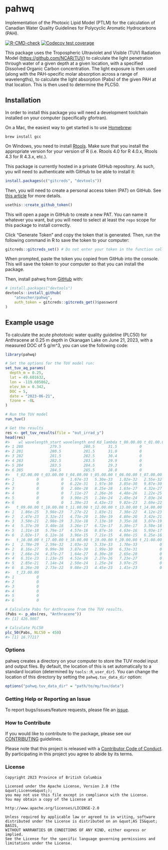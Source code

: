 
<!--
Copyright 2023 Province of British Columbia
&#10;Licensed under the Apache License, Version 2.0 (the "License");
you may not use this file except in compliance with the License.
You may obtain a copy of the License at
&#10;http://www.apache.org/licenses/LICENSE-2.0
&#10;Unless required by applicable law or agreed to in writing, software distributed under the License is distributed on an "AS IS" BASIS,
WITHOUT WARRANTIES OR CONDITIONS OF ANY KIND, either express or implied.
See the License for the specific language governing permissions and limitations under the License.
-->
<!-- README.md is generated from README.Rmd. Please edit that file -->

# pahwq

Implementation of the Photoxic Lipid Model (PTLM) for the calculation of
Canadian Water Quality Guidelines for Polycyclic Aromatic Hydrocarbons
(PAH).

<!-- badges: start -->

[![R-CMD-check](https://github.com/ateucher/pahwq/actions/workflows/R-CMD-check.yaml/badge.svg)](https://github.com/ateucher/pahwq/actions/workflows/R-CMD-check.yaml)
[![Codecov test
coverage](https://codecov.io/gh/ateucher/pahwq/branch/main/graph/badge.svg)](https://app.codecov.io/gh/ateucher/pahwq?branch=main)
<!-- badges: end -->

This package uses the Tropospheric Ultraviolet and Visible (TUV)
Radiation Model (<https://github.com/NCAR/TUV>) to calculate the light
penetration through water of a given depth at a given location, with a
specified Dissolved Organic Carbon concentration. The light exposure is
then used (along with the PAH-specific molar absorption across a range
of wavelengths), to calculate the light absorption (Pabs) of the given
PAH at that location. This is then used to determine the PLC50.

## Installation

In order to install this package you will need a development toolchain
installed on your computer (specifically gfortran).

On a Mac, the easiest way to get started is to use
[Homebrew](https://brew.sh/):

    brew install gcc

On Windows, you need to install
[Rtools](https://cran.r-project.org/bin/windows/Rtools/). Make sure that
you install the appropriate version for your version of R (i.e. Rtools
4.0 for R 4.0.x, Rtools 4.3 for R 4.3.x, etc.).

This package is currently hosted in a private GitHub repository. As
such, you will need to authenticate with GitHub to be able to install
it:

``` r
install.packages(c("gitcreds", "devtools"))
```

Then, you will need to create a personal access token (PAT) on GitHub.
See [this article](https://happygitwithr.com/https-pat) for more
details.

``` r
usethis::create_github_token()
```

This will open a page in GitHub to create a new PAT. You can name it
whatever you want, but you will need to select at least the `repo` scope
for this package to install correctly.

Click “Generate Token” and copy the token that is generated. Then, run
the following command in R to save the token to your computer:

``` r
gitcreds::gitcreds_set() # Do not enter your token in the function call, you will be prompted for it.
```

When prompted, paste the token you copied from GitHub into the console.
This will save the token to your computer so that you can install the
package.

Then, install pahwq from [GitHub](https://github.com/) with:

``` r
# install.packages("devtools")
devtools::install_github(
    "ateucher/pahwq", 
    auth_token = gitcreds::gitcreds_get()$password
)
```

## Example usage

To calculate the acute phototoxic water quality guideline (PLC50) for
Anthracene at 0.25 m depth in Okanagan Lake on June 21, 2023, with a
measured DOC of 5 g/m^3, you can use the following code:

``` r
library(pahwq)

# Set the options for the TUV model run:
set_tuv_aq_params(
  depth_m = 0.25,
  lat = 49.601632,
  lon = -119.605862,
  elev_km = 0.342,
  DOC = 5,
  date = "2023-06-21",
  tzone = -8L
)

# Run the TUV model
run_tuv()

# Get the results
res <- get_tuv_results(file = "out_irrad_y")
head(res)
#>    wl wavelength_start wavelength_end Kd_lambda t_00.00.00 t_01.00.00
#> 1 280            279.5          280.5      31.5          0          0
#> 2 281            280.5          281.5      31.0          0          0
#> 3 282            281.5          282.5      30.4          0          0
#> 4 283            282.5          283.5      29.9          0          0
#> 5 284            283.5          284.5      29.3          0          0
#> 6 285            284.5          285.5      28.8          0          0
#>   t_02.00.00 t_03.00.00 t_04.00.00 t_05.00.00 t_06.00.00 t_07.00.00 t_08.00.00
#> 1          0          0   1.67e-33   5.30e-33   1.02e-32   2.55e-32   2.53e-29
#> 2          0          0   6.22e-31   1.97e-30   3.85e-30   9.87e-30   7.49e-27
#> 3          0          0   2.60e-28   8.25e-28   1.63e-27   4.32e-27   2.46e-24
#> 4          0          0   7.11e-27   2.26e-26   4.48e-26   1.22e-25   5.87e-23
#> 5          0          0   3.90e-25   1.24e-24   2.49e-24   7.03e-24   2.67e-21
#> 6          0          0   1.39e-23   4.43e-23   9.02e-23   2.69e-22   7.79e-20
#>   t_09.00.00 t_10.00.00 t_11.00.00 t_12.00.00 t_13.00.00 t_14.00.00 t_15.00.00
#> 1   1.86e-25   3.98e-23   7.27e-22   1.83e-21   7.38e-22   4.12e-23   1.97e-25
#> 2   2.47e-23   3.32e-21   4.73e-20   1.10e-19   4.80e-20   3.42e-21   2.60e-23
#> 3   3.58e-21   2.98e-19   3.31e-18   7.13e-18   3.35e-18   3.07e-19   3.76e-21
#> 4   5.37e-20   3.40e-18   3.26e-17   6.72e-17   3.30e-17   3.50e-18   5.62e-20
#> 5   1.31e-18   5.79e-17   4.57e-16   8.87e-16   4.63e-16   5.93e-17   1.37e-18
#> 6   2.02e-17   6.12e-16   3.96e-15   7.21e-15   4.00e-15   6.25e-16   2.10e-17
#>   t_16.00.00 t_17.00.00 t_18.00.00 t_19.00.00 t_20.00.00 t_21.00.00 t_22.00.00
#> 1   2.78e-29   2.59e-32   1.03e-32   5.33e-33   1.70e-33          0          0
#> 2   8.16e-27   9.99e-30   3.87e-30   1.99e-30   6.33e-31          0          0
#> 3   2.66e-24   4.37e-27   1.64e-27   8.30e-28   2.65e-28          0          0
#> 4   6.31e-23   1.23e-25   4.51e-26   2.27e-26   7.23e-27          0          0
#> 5   2.85e-21   7.14e-24   2.50e-24   1.25e-24   3.97e-25          0          0
#> 6   8.26e-20   2.73e-22   9.08e-23   4.45e-23   1.41e-23          0          0
#>   t_23.00.00
#> 1          0
#> 2          0
#> 3          0
#> 4          0
#> 5          0
#> 6          0

# Calculate Pabs for Anthracene from the TUV results.
(Pabs <- p_abs(res, "Anthracene"))
#> [1] 426.9667

# Calculate PLC50
plc_50(Pabs, NLC50 = 450)
#> [1] 16.77217
```

### Options

pahwq creates a directory on your computer to store the TUV model input
and output files. By default, the location of this is set automatically
to a standard location (determined by `tools::R_user_dir`). You can
change the location of this directory by setting the
`pahwq.tuv_data_dir` option:

``` r
options("pahwq.tuv_data_dir" = "path/to/my/tuv/data")
```

### Getting Help or Reporting an Issue

To report bugs/issues/feature requests, please file an
[issue](https://github.com/bcgov/pahwq/issues/).

### How to Contribute

If you would like to contribute to the package, please see our
[CONTRIBUTING](CONTRIBUTING.md) guidelines.

Please note that this project is released with a [Contributor Code of
Conduct](CODE_OF_CONDUCT.md). By participating in this project you agree
to abide by its terms.

### License

    Copyright 2023 Province of British Columbia

    Licensed under the Apache License, Version 2.0 (the &quot;License&quot;);
    you may not use this file except in compliance with the License.
    You may obtain a copy of the License at

    http://www.apache.org/licenses/LICENSE-2.0

    Unless required by applicable law or agreed to in writing, software distributed under the License is distributed on an &quot;AS IS&quot; BASIS,
    WITHOUT WARRANTIES OR CONDITIONS OF ANY KIND, either express or implied.
    See the License for the specific language governing permissions and limitations under the License.

